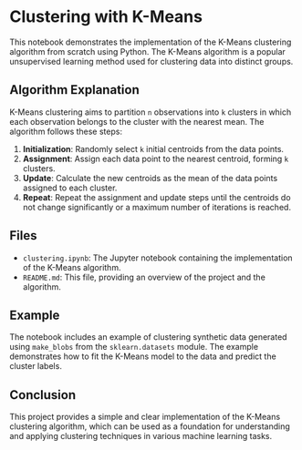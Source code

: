 # Clustering with K-Means

This notebook demonstrates the implementation of the K-Means clustering algorithm from scratch using Python. The K-Means algorithm is a popular unsupervised learning method used for clustering data into distinct groups.

## Algorithm Explanation

K-Means clustering aims to partition `n` observations into `k` clusters in which each observation belongs to the cluster with the nearest mean. The algorithm follows these steps:

1. **Initialization**: Randomly select `k` initial centroids from the data points.
2. **Assignment**: Assign each data point to the nearest centroid, forming `k` clusters.
3. **Update**: Calculate the new centroids as the mean of the data points assigned to each cluster.
4. **Repeat**: Repeat the assignment and update steps until the centroids do not change significantly or a maximum number of iterations is reached.

## Files

- `clustering.ipynb`: The Jupyter notebook containing the implementation of the K-Means algorithm.
- `README.md`: This file, providing an overview of the project and the algorithm.

## Example

The notebook includes an example of clustering synthetic data generated using `make_blobs` from the `sklearn.datasets` module. The example demonstrates how to fit the K-Means model to the data and predict the cluster labels.

## Conclusion

This project provides a simple and clear implementation of the K-Means clustering algorithm, which can be used as a foundation for understanding and applying clustering techniques in various machine learning tasks.
